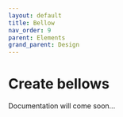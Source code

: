 ```yaml
---
layout: default
title: Bellow
nav_order: 9
parent: Elements
grand_parent: Design
---
```


# Create bellows

Documentation will come soon...